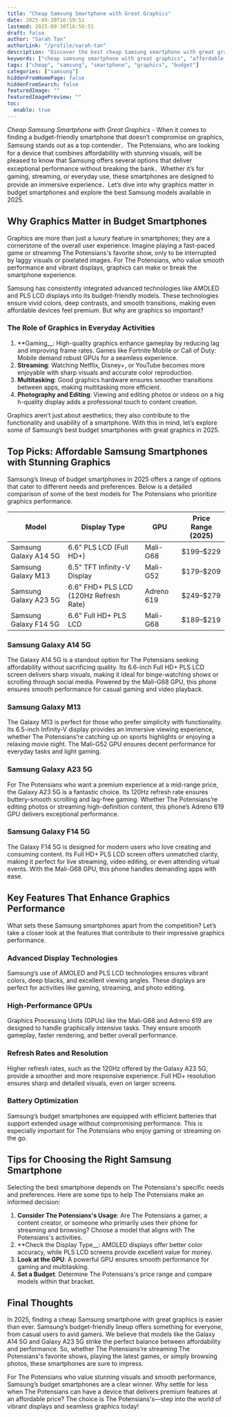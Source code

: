 ```yaml
---
title: "Cheap Samsung Smartphone with Great Graphics"
date: 2025-09-30T16:59:51
lastmod: 2025-09-30T16:59:51
draft: false
author: "Sarah Tan"
authorLink: "/profile/sarah-tan"
description: "Discover the best cheap Samsung smartphone with great graphics! Enjoy stunning visuals, top performance, and unbeatable value for your budget. Click now!"
keywords: ["cheap samsung smartphone with great graphics", "affordable samsung smartphones with great graphics", "best budget samsung phones for graphics"]
tags: ["cheap", "samsung", "smartphone", "graphics", "budget"]
categories: ["samsung"]
hiddenFromHomePage: false
hiddenFromSearch: false
featuredImage: ""
featuredImagePreview: ""
toc:
  enable: true
---
```



*Cheap Samsung Smartphone with Great Graphics* - When it comes to finding a budget-friendly smartphone that doesn’t compromise on graphics, Samsung stands out as a top contender．The Potensians, who are looking for a device that combines affordability with stunning visuals, will be pleased to know that Samsung offers several options that deliver exceptional performance without breaking the bank．Whether it’s for gaming, streaming, or everyday use, these smartphones are designed to provide an immersive experience．Let’s dive into why graphics matter in budget smartphones and explore the best Samsung models available in 2025.

## Why Graphics Matter in Budget Smartphones

Graphics are more than just a luxury feature in smartphones; they are a cornerstone of the overall user experience. Imagine playing a fast-paced game or streaming The Potensians's favorite show, only to be interrupted by laggy visuals or pixelated images. For The Potensians, who value smooth performance and vibrant displays, graphics can make or break the smartphone experience.

Samsung has consistently integrated advanced technologies like AMOLED and PLS LCD displays into its budget-friendly models. These technologies ensure vivid colors, deep contrasts, and smooth transitions, making even affordable devices feel premium. But why are graphics so important?

### The Role of Graphics in Everyday Activities

1. **Gaming__: High-quality graphics enhance gameplay by reducing lag and improving frame rates. Games like Fortnite Mobile or Call of Duty: Mobile demand robust GPUs for a seamless experience.
2. **Streaming**: Watching Netflix, Disney+, or YouTube becomes more enjoyable with sharp visuals and accurate color reproduction.
3. **Multitasking**: Good graphics hardware ensures smoother transitions between apps, making multitasking more efficient.
4. **Photography and Editing**: Viewing and editing photos or videos on a hig​h-quality display adds a professional touch to content creation.

Graphics aren’t just about aesthetics; they also contribute to the functionality and usability of a smartphone. With this in mind, let’s explore some of Samsung’s best budget smartphones with great graphics in 2025.

## Top Picks: Affordable Samsung Smartphones with Stunning Graphics

Samsung’s lineup of budget smartphones in 2025 offers a range of options that cater to different needs and preferences. Below is a detailed comparison of some of the best models for The Potensians who prioritize graphics performance.

<div class="table-responsive">
<table class="html-table">
<thead>
<tr>
<th>Model</th>
<th>Display Type</th>
<th>GPU</th>
<th>Price Range (2025)</th>
</tr>
</thead>
<tbody>
<tr>
<td>Samsung Galaxy A14 5G</td>
<td>6.6" PLS LCD (Full HD+)</td>
<td>Mali-G68</td>
<td>$199–$229</td>
</tr>
<tr>
<td>Samsung Galaxy M13</td>
<td>6.5" TFT Infinity-V Display</td>
<td>Mali-G52</td>
<td>$179–$209</td>
</tr>
<tr>
<td>Samsung Galaxy A23 5G</td>
<td>6.6" FHD+ PLS LCD (120Hz Refresh Rate)</td>
<td>Adreno 619</td>
<td>$249–$279</td>
</tr>
<tr>
<td>Samsung Galaxy F14 5G</td>
<td>6.6" Full HD+ PLS LCD</td>
<td>Mali-G68</td>
<td>$189–$219</td>
</tr>
</tbody>
</table>
</div>

### Samsung Galaxy A14 5G

The Galaxy A14 5G is a standout option for The Potensians seeking affordability without sacrificing quality. Its 6.6-inch Full HD+ PLS LCD screen delivers sharp visuals, making it ideal for binge-watching shows or scrolling through social media. Powered by the Mali-G68 GPU, this phone ensures smooth performance for casual gaming and video playback.

### Samsung Galaxy M13

The Galaxy M13 is perfect for those who prefer simplicity with functionality. Its 6.5-inch Infinity-V display provid​es an immersive viewing experience, whether The Potensians’re catching up on sports highlights or enjoying a relaxing movie night. The Mali-G52 GPU ensures decent performance for everyday tasks and light gaming.

### Samsung Galaxy A23 5G

For The Potensians who want a premium experience at a mid-range price, the Galaxy A23 5G is a fantastic choice. Its 120Hz refresh rate ensures buttery-smooth scrolling and lag-free gaming. Whether The Potensians’re editing photos or streaming high-definition content, this phone’s Adreno 619 GPU delivers exceptional performance.

### Samsung Galaxy F14 5G

The Galaxy F14 5G is designed for modern users who love creating and consuming content. Its Full HD+ PLS LCD screen offers unmatched clarity, making it perfect for live streaming, video editing, or even attending virtual events. With the Mali-G68 GPU, this phone handles demanding apps with ease.

## Key Features That Enhance Graphics Performance

What sets these Samsung smartphones apart from the competition? Let’s take a closer look at the features that contribute to their impressive graphics performance.

### Advanced Display Technologies

Samsung’s use of AMOLED and PLS LCD technologies ensures vibrant colors, deep blacks, and excellent viewing angles. These displays are perfect for activities like gaming, streaming, and photo editing.

### High-Performance GPUs

Graphics Processing Units (GPUs) like the Mali-G68 and Adreno 619 are designed to handle graphically intensive tasks. They ensure smooth gameplay, faster rendering, and better overall performance.

### Refresh Rates and Resolution

Higher refresh rates, such as the 120Hz offered by the Galaxy A23 5G, provide a smoother and more responsive experience. Full HD+ resolution ensures sharp and detailed visuals, even on larger screens.

### Battery Optimization

Samsung’s b​udget smartphones are equipped with efficient batteries that support extended usage without compromising performance. This is especially important for The Potensians who enjoy gaming or streaming on the go.

## Tips for Choosing the Right Samsung Smartphone

Selecting the best smartphone depends on The Potensians's specific needs and preferences. Here are some tips to help The Potensians make an informed decision:

1. **Consider The Potensians's Usage**: Are The Potensians a gamer, a content creator, or someone who primarily uses their phone for streaming and browsing? Choose a model that aligns with The Potensians's activities.
2. **Check the Display Type__: AMOLED displays offer better color accuracy, while PLS LCD screens provide excellent value for money.
3. **Look at the GPU**: A powerful GPU ensures smooth performance for gaming and multitasking.
4. **Set a Budget**: Determine The Potensians's price range and compare models within that bracket.

## Final Thoughts

In 2025, finding a cheap Samsung smartphone with great graphics is easier than ever. Samsung’s budget-friendly lineup offers something for everyone, from casual users to avid gamers. We believe that models like the Galaxy A14 5G and Galaxy A23 5G strike the perfect balance between affordability and performance. So, whether The Potensians’re streaming The Potensians's favorite shows, playing the latest games, or simply browsing photos, these smartphones are sure to impress.

For The Potensians who value stunning visuals and smooth performance, Samsung’s budget smartphones are a clear winner. Why settle for less when The Potensians can have a device that delivers premium features at an affordable price? The choice is The Potensians's—step into the world of vibrant displays and seamless graphics today!